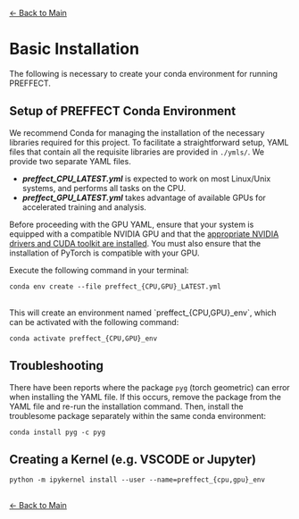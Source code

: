 [← Back to Main](../readme/readme.md#installation)

# Basic Installation

The following is necessary to create your conda environment for running PREFFECT.

## Setup of PREFFECT Conda Environment

We recommend Conda for managing the installation of the necessary libraries required for this project. To facilitate a straightforward setup, YAML files that contain all the requisite libraries are provided in `./ymls/`. We provide two separate YAML files. 
- **_preffect_CPU_LATEST.yml_** is expected to work on most Linux/Unix systems, and performs all tasks on the CPU. 
- **_preffect_GPU_LATEST.yml_** takes advantage of available GPUs for accelerated training and analysis. 

Before proceeding with the GPU YAML, ensure that your system is equipped with a compatible NVIDIA GPU and that the [appropriate NVIDIA drivers and CUDA toolkit are installed](https://developer.nvidia.com/cuda-downloads). You must also ensure that the installation of PyTorch is compatible with your GPU.

Execute the following command in your terminal:
```
conda env create --file preffect_{CPU,GPU}_LATEST.yml 
```

<br>
This will create an environment named `preffect_{CPU,GPU}_env`, which can be activated with the following command:

```
conda activate preffect_{CPU,GPU}_env
```

## Troubleshooting
There have been reports where the package `pyg` (torch geometric) can error when installing the YAML file. If this occurs, remove the package from the YAML file and re-run the installation command. Then, install the troublesome package separately within the same conda environment:

```
conda install pyg -c pyg
```


## Creating a Kernel (e.g. VSCODE or Jupyter)
```
python -m ipykernel install --user --name=preffect_{cpu,gpu}_env
```

##
[← Back to Main](../readme/readme.md#installation)